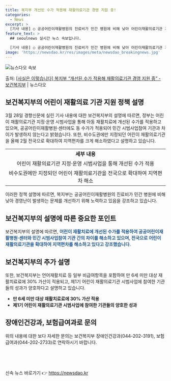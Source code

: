 ```yaml
---
title: 복지부 개선된 수가 적용해 재활의료기관 경영 지원 중!
categories:
  - News
excerpt: >
  [기사 내용] ○ 공공어린이재활병원의 진료비가 민간 병원에 비해 낮아 어린이재활의료기관 지정운영 시범사업에 …
feature_text: >
  ## seoulnews 실시간 뉴스 속보입니다.

  [기사 내용] ○ 공공어린이재활병원의 진료비가 민간 병원에 비해 낮아 어린이재활의료기관 지정운영 시범사업에 …
image: 'https://newsdao.kr/res/images/meta/newsdao_breakingnews.jpg'
---
```


![뉴스다오 속보](https://newsdao.kr/res/images/meta/newsdao_breakingnews.jpg)

<p>출처: <a href="https://newsdao.kr/3464" rel="dofollow">[사실은 이렇습니다] 복지부 “개선된 수가 적용해 재활의료기관 경영 지원 중” - 보건복지부</a> | 뉴스다오</p>

<h2 data-ke-size="size26">보건복지부의 어린이 재활의료 기관 지원 정책 설명</h2>
<p data-ke-size="size16">3월 28일 경향신문에 실린 기사 내용에 대한 보건복지부의 설명에 따르면, 정부는 어린이 재활의료기관 지정·운영 시범사업을 통해 아동 재활치료에 개선된 수가를 적용하고 있으며, 공공어린이재활병원·센터에도 동 수가가 적용되어 민간 시범사업참여 기관과 차이가 발생하지 않는다고 밝혔습니다. 또한, 비수도권에만 지정되던 어린이 재활의료기관을 올해 2월 전국으로 확대하여 지역편차를 크게 해소하였다고 설명하고 있습니다.</p>
<table>
  <tr>
    <td style="text-align: center; height: 17px;"><b>세부 내용</b></td>
  </tr>
  <tr>
    <td style="text-align: center; height: 17px;">어린이 재활의료기관 지정·운영 시범사업을 통해 개선된 수가 적용</td>
  </tr>
  <tr>
    <td style="text-align: center; height: 17px;">비수도권에만 지정되던 어린이 재활의료기관을 전국으로 확대하여 지역편차 해소</td>
  </tr>
</table>

<p data-ke-size="size16">이러한 정책 설명에 따르면, 복지부는 공공어린이재활병원의 진료비가 민간 병원에 비해 낮아 경영난이 발생하는 문제를 개선하기 위해 노력하고 있음을 강조하고 있습니다.</p>

<h2 data-ke-size="size26">보건복지부의 설명에 따른 중요한 포인트</h2>
<p data-ke-size="size16">보건복지부의 설명에 따르면, <b><span style="color: #1a5490;">어린이 재활치료에 개선된 수가를 적용하여 공공어린이재활병원·센터와 민간 시범사업참여 기관 간의 차이를 해소하고 있으며, 전국으로 어린이 재활의료기관을 확대하여 지역편차를 해소하고 있다고 강조했습니다.</span></b></p>

<h2 data-ke-size="size26">보건복지부의 추가 설명</h2>
<p data-ke-size="size16">또한, 보건복지부는 언어재활치료 등 일부 비급여항목을 포함하여 만 6세 미만 대상 재활치료료에 30% 가산이 적용되고, 제1기 어린이 재활의료기관 시범사업에 참여한 기관들의 성과가 양호하다고 설명하고 있습니다.</p>
<ul>
  <li><b>만 6세 미만 대상 재활치료료에 30% 가산 적용</b></li>
  <li><b>제1기 어린이 재활의료기관 시범사업에 참여한 기관들의 양호한 성과</b></li>
</ul>

<h2 data-ke-size="size26">장애인건강과, 보험급여과로 문의</h2>
<p data-ke-size="size16">위의 내용에 대한 보다 자세한 문의는  보건복지부 장애인건강과(044-202-3191), 보험급여과(044-202-2733)로 연락하시기 바랍니다.</p>

<p data-ke-size="size16">&nbsp;</p>
<p data-ke-size="size16">&nbsp;</p> 

신속 뉴스 바로가기 👉 <a href="https://newsdao.kr" rel="dofollow">https://newsdao.kr</a>


